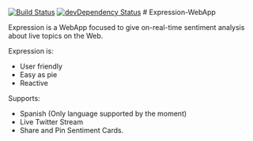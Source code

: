 [![Build Status](https://travis-ci.org/PhotonServices/expression-webapp.svg?branch=development)](https://travis-ci.org/PhotonServices/expression-webapp)
[![devDependency Status](https://david-dm.org/photonservices/expression-webapp/dev-status.svg)](https://david-dm.org/photonservices/expression-webapp#info=devDependencies)
# Expression-WebApp

Expression is a WebApp focused to give on-real-time sentiment analysis about live topics on the Web.

Expression is:
 * User friendly
 * Easy as pie
 * Reactive

 Supports:
  * Spanish (Only language supported by the moment)
  * Live Twitter Stream
  * Share and Pin Sentiment Cards.
